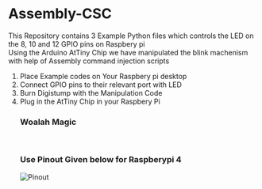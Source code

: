 # Assembly-CSC

This Repository contains 3 Example Python files which controls the LED on the 8, 10 and 12 GPIO pins on Raspbery pi <br>
Using the Arduino AtTiny Chip we have manipulated the blink machenism with help of Assembly command injection scripts <br>

<ol>
<li>Place Example codes on Your Raspbery pi desktop</li>
<li>Connect GPIO pins to their relevant port with LED</li>
<li>Burn Digistump with the Manipulation Code</li>
<li>Plug in the AtTiny Chip in your Raspbery Pi</li>
</oll>

<h3>Woalah Magic</h3><br>

<h3>Use Pinout Given below for Raspberypi 4</h3>

![Pinout](https://www.raspberrypi.org/documentation/usage/gpio/images/GPIO-Pinout-Diagram-2.png)
